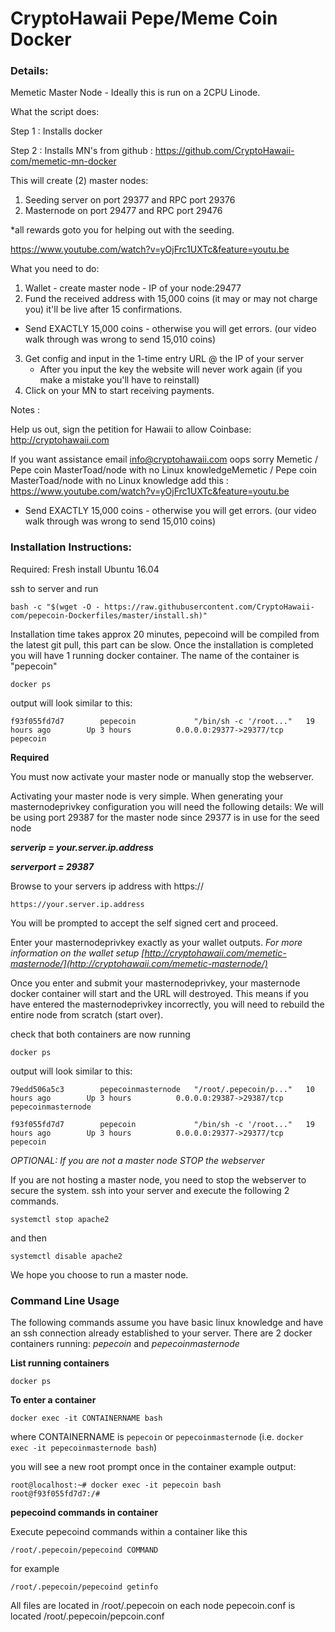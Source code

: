 # CryptoHawaii Pepe/Meme Coin Docker 

### Details:
Memetic Master Node - Ideally this is run on a 2CPU Linode.

What the script does: 

Step 1 : Installs docker

Step 2 : Installs MN's from github : https://github.com/CryptoHawaii-com/memetic-mn-docker

This will create (2) master nodes: 

1. Seeding server on port 29377 and RPC port 29376
2. Masternode on port 29477 and RPC port 29476

*all rewards goto you for helping out with the seeding. 

https://www.youtube.com/watch?v=yOjFrc1UXTc&feature=youtu.be

What you need to do:

1. Wallet - create master node - IP of your node:29477 
2. Fund the received address with 15,000 coins (it may or may not charge you) it'll be live after 15 confirmations. 
  - Send EXACTLY 15,000 coins - otherwise you will get errors. (our video walk through was wrong to send 15,010 coins)
3. Get config and input in the 1-time entry URL @ the IP of your server
   - After you input the key the website will never work again (if you make a mistake you'll have to reinstall)
4. Click on your MN to start receiving payments.

Notes : 

Help us out, sign the petition for Hawaii to allow Coinbase: http://cryptohawaii.com

If you want assistance email info@cryptohawaii.com
oops
sorry
Memetic / Pepe coin MasterToad/node with no Linux knowledgeMemetic / Pepe coin MasterToad/node with no Linux knowledge
add this : 
https://www.youtube.com/watch?v=yOjFrc1UXTc&feature=youtu.be
  - Send EXACTLY 15,000 coins - otherwise you will get errors. (our video walk through was wrong to send 15,010 coins)

### Installation Instructions:

Required: Fresh install Ubuntu 16.04

ssh to server and run
 
```
bash -c "$(wget -O - https://raw.githubusercontent.com/CryptoHawaii-com/pepecoin-Dockerfiles/master/install.sh)"
```

Installation time takes approx 20 minutes, pepecoind will be compiled from the latest git pull, this part can be slow.
Once the installation is completed you will have 1 running docker container. The name of the container is "pepecoin"

`docker ps` 

output will look similar to this:

```f93f055fd7d7        pepecoin             "/bin/sh -c '/root..."   19 hours ago        Up 3 hours          0.0.0.0:29377->29377/tcp   pepecoin```

**Required** 

You must now activate your master node or manually stop the webserver.

Activating your master node is very simple. 
When generating your masternodeprivkey configuration you will need the following details:
We will be using port 29387 for the master node since 29377 is in use for the seed node

***serverip = your.server.ip.address***

***serverport = 29387***

Browse to your servers ip address with https://

`https://your.server.ip.address`

You will be prompted to accept the self signed cert and proceed.

Enter your masternodeprivkey exactly as your wallet outputs. *For more information on the wallet setup [http://cryptohawaii.com/memetic-masternode/](http://cryptohawaii.com/memetic-masternode/)*

Once you enter and submit your masternodeprivkey, your masternode docker container will start and the URL will destroyed. This means if you have entered the masternodeprivkey incorrectly, you will need to rebuild the entire node from scratch (start over).

check that both containers are now running

`docker ps`

output will look similar to this:
```
79edd506a5c3        pepecoinmasternode   "/root/.pepecoin/p..."   10 hours ago        Up 3 hours          0.0.0.0:29387->29387/tcp   pepecoinmasternode

f93f055fd7d7        pepecoin             "/bin/sh -c '/root..."   19 hours ago        Up 3 hours          0.0.0.0:29377->29377/tcp   pepecoin
```
*OPTIONAL: If you are not a master node STOP the webserver*

If you are not hosting a master node, you need to stop the webserver to secure the system.
ssh into your server and execute the following 2 commands.

`systemctl stop apache2`

and then

`systemctl disable apache2`

We hope you choose to run a master node.


### Command Line Usage

The following commands assume you have basic linux knowledge and have an ssh connection already established to your server. 
There are 2 docker containers running: *pepecoin* and *pepecoinmasternode*

**List running containers**

`docker ps`

**To enter a container**

`docker exec -it CONTAINERNAME bash`

where CONTAINERNAME is `pepecoin` or `pepecoinmasternode` (i.e. `docker exec -it pepecoinmasternode bash`)

you will see a new root prompt once in the container 
example output:
```
root@localhost:~# docker exec -it pepecoin bash
root@f93f055fd7d7:/#
```

**pepecoind commands in container**

Execute pepecoind commands within a container like this

`/root/.pepecoin/pepecoind COMMAND`

for example

`/root/.pepecoin/pepecoind getinfo`

All files are located in /root/.pepecoin on each node
pepecoin.conf is located /root/.pepecoin/pepcoin.conf

 
